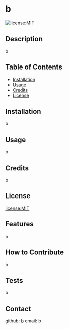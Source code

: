 # b
   ![license:MIT](https://img.shields.io/badge/license-MIT-blue)
  ## Description
  b
  ## Table of Contents
  
  - [Installation](#installation)
  - [Usage](#usage)
  - [Credits](#credits)
  - [License](#license)
  
  ## Installation
  b
  ## Usage
  b
  ## Credits
  b
  ## License
  [license:MIT](https://opensource.org/licenses/MIT/)
  ## Features
  b
  ## How to Contribute
  b
  ## Tests
  b
  ## Contact
  github: [b](https://github.com/b)
  email: b